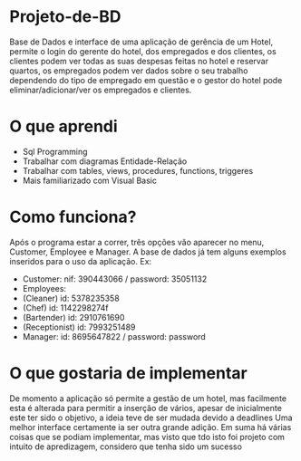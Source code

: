 # Projeto-de-BD

Base de Dados e interface de uma aplicação de gerência de um Hotel, permite o login do gerente do hotel, dos empregados e dos clientes, os clientes podem ver todas as suas despesas feitas no hotel e reservar quartos, os empregados podem ver dados sobre o seu trabalho dependendo do tipo de empregado em questão e o gestor do hotel pode eliminar/adicionar/ver os empregados e clientes.

# O que aprendi

* Sql Programming
* Trabalhar com diagramas Entidade-Relação
* Trabalhar com tables, views, procedures, functions, triggeres
* Mais familiarizado com Visual Basic 

# Como funciona?

Após o programa estar a correr, três opções vão aparecer no menu, Customer, Employee e Manager.
A base de dados já tem alguns exemplos inseridos para o uso da aplicação. Ex:
* Customer: nif: 390443066 / password: 35051132
* Employees: 
* (Cleaner) id: 5378235358
* (Chef) id: 1142298274f
* (Bartender) id: 2910761690
* (Receptionist) id: 7993251489
* Manager: id: 8695647822 / password: password

# O que gostaria de implementar

De momento a aplicação só permite a gestão de um hotel, mas facilmente esta é alterada para permitir a inserção de vários, apesar de inicialmente este ter sido o objetivo, a ideia teve de ser mudada devido a deadlines
Uma melhor interface certamente ia ser outra grande adição.
Em suma há várias coisas que se podiam implementar, mas visto que tdo isto foi projeto com intuito de apredizagem, considero que tenha sido um sucesso
